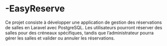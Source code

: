 # -EasyReserve
Ce projet consiste à développer une application de gestion des réservations de salles en Laravel avec PostgreSQL. Les utilisateurs pourront réserver des salles pour des créneaux spécifiques, tandis que l’administrateur pourra gérer les salles et valider ou annuler les réservations.
